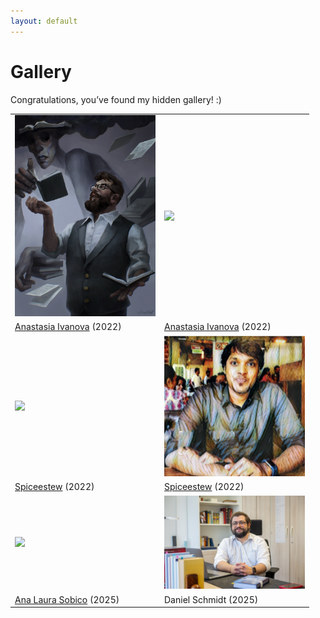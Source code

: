 ```yaml
---
layout: default
---
```


# Gallery

Congratulations, you’ve found my hidden gallery! :)

|                                                                                  |                                                                                  |
| -------------------------------------------------------------------------------- | -------------------------------------------------------------------------------- |
| <img src="assets/img/amb_4se4gull_1.png" width="225"/>                           | <img src="assets/img/amb_4se4gull_2.jpg" width="225"/>                           |
| <a href="https://sites.google.com/view/aseagull/">Anastasia Ivanova</a> (2022)   | <a href="https://sites.google.com/view/aseagull/">Anastasia Ivanova</a> (2022)   |
| <img src="assets/img/amb_spiceestew_1.png" width="225"/>                         | <img src="assets/img/amb_spiceestew_2.png" width="225"/>                         |
| <a href="https://spiceestew.tumblr.com/">Spiceestew</a> (2022)                   | <a href="https://spiceestew.tumblr.com/">Spiceestew</a> (2022)                   |
| <img src="assets/img/amb_liri_runa.png" width="225"/>                            | <img src="assets/img/amb_schmidt.jpg" width="225"/>                              |
| <a href="https://linktr.ee/liri_runa">Ana Laura Sobico</a> (2025)                | Daniel Schmidt (2025)                                                            |
